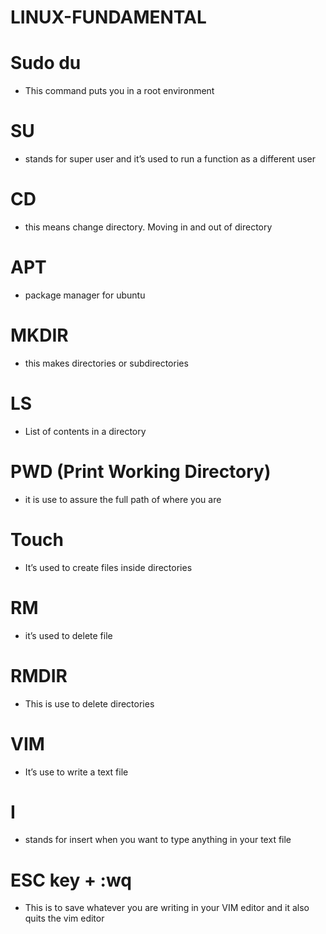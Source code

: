 # LINUX-FUNDAMENTAL  
# Sudo du  
- This command puts you in a root environment
# SU  
- stands for super user and it’s used to run a function as a different user
# CD  
- this means change directory. Moving in and out of directory
# APT  
- package manager for ubuntu
# MKDIR  
- this makes directories or subdirectories
# LS  
- List of contents in a directory  
# PWD (Print Working Directory)  
- it is use to assure the full path of where you are
# Touch  
- It’s used to create files inside directories
# RM  
- it’s used to delete file
# RMDIR  
- This is use to delete directories
# VIM  
- It’s use to write a text file
# I  
- stands for insert when you want to type anything in your text file
# ESC key + :wq  
- This is to save whatever you are writing in your VIM editor and it also quits the vim editor
